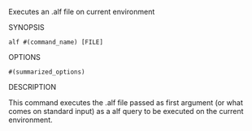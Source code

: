 
Executes an .alf file on current environment

SYNOPSIS

    alf #(command_name) [FILE]

OPTIONS

    #(summarized_options)

DESCRIPTION

This command executes the .alf file passed as first argument (or what comes
on standard input) as a alf query to be executed on the current environment.

